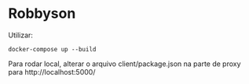 # Robbyson

Utilizar:
```
docker-compose up --build
```

Para rodar local, alterar o arquivo client/package.json na parte de proxy para http://localhost:5000/
